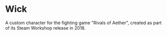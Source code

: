# Wick
A custom character for the fighting game "Rivals of Aether", created as part of its Steam Workshop release in 2018.

